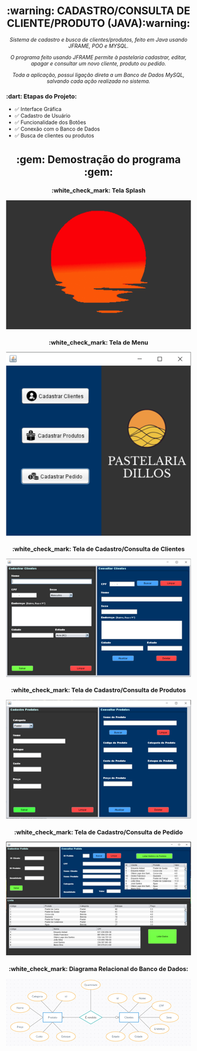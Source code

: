  <h1 align= "center">:warning: CADASTRO/CONSULTA DE CLIENTE/PRODUTO (JAVA):warning: </h1> 
<p align= "center"><i>Sistema de cadastro e busca de clientes/produtos, feito em Java usando JFRAME, POO e MYSQL.</p></i>
<p align="center"><i>O programa feito usando JFRAME permite à pastelaria cadastrar, editar, apagar e consultar um novo cliente, produto ou pedido.</p></i>
<p align="center"><i>Toda a aplicação, possui ligação direta a um Banco de Dados MySQL, salvando cada ação realizada no sistema.</p></i>



<h3>:dart: Etapas do Projeto:</h3> 

- :white_check_mark: Interface Gráfica
- :white_check_mark: Cadastro de Usuário
- :white_check_mark: Funcionalidade dos Botões
- :white_check_mark: Conexão com o Banco de Dados
- :white_check_mark: Busca de clientes ou produtos 
<h1 align= "center">:gem: Demostração do programa :gem:</h1>

<h3 align="center">:white_check_mark: Tela Splash</h3>

<p align ="center">
<img src ="images/new_carregamento.PNG"</>


<h3 align="center">:white_check_mark: Tela de Menu</h3>

<p align ="center">
<img src ="images/new_menu.PNG"</>



<h3 align="center">:white_check_mark: Tela de Cadastro/Consulta de Clientes</h3>



<p align ="center">
 <img src ="images/new_cliente.PNG"</>


<h3 align="center">:white_check_mark: Tela de Cadastro/Consulta de Produtos
 

<p align ="center">
  <img src ="images/new_produto.PNG"</>

<h3 align="center">:white_check_mark: Tela de Cadastro/Consulta de Pedido
 <p align ="center">
  <img src ="images/new_pedidos3.PNG"</>
  
<h3 align="center">:white_check_mark: Diagrama Relacional do Banco de Dados:</h3> 
<p align ="center">
  <img src ="Diagramas/BancoDeDados.PNG"</>
